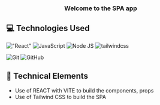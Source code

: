 <h3 align="center">
Welcome to the SPA app
</h3>

## 💻 Technologies Used
!["React"](https://img.shields.io/badge/logo-react-%61DAFB?React&logoColor=%61DAFB)
![JavaScript](https://img.shields.io/badge/logo-javascript-%F7DF1E?javascript&logoColor=%F7DF1E)
![Node JS](https://img.shields.io/badge/logo-nodedotjs-%339933?Node_JS&logoColor=%339933)
![tailwindcss](https://img.shields.io/badge/logo-tailwindcss-%06B6D4?Tailwind&logoColor=%06B6D4)


![Git](https://img.shields.io/badge/logo-git-%F05032?Git&logoColor=%F05032)
![GitHub](https://img.shields.io/badge/logo-github-%181717?Git_Hub&logoColor=%181717)

## 💼 Technical Elements

- Use of REACT with VITE to build the components, props
- Use of Tailwind CSS to build the SPA
